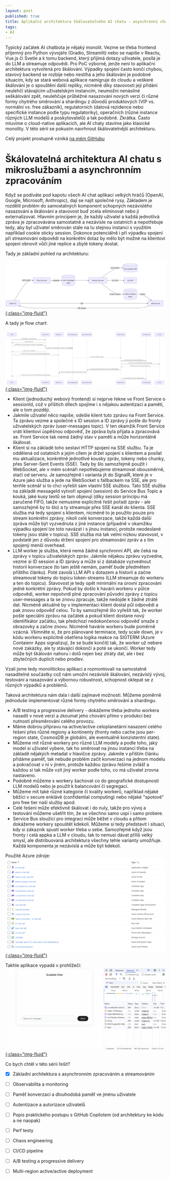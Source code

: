 ```yaml
---
layout: post
published: true
title: Aplikační architektura škálovatelného AI chatu - asynchronní chat, zpracování i streamování
tags:
- AI
---
```

Typický začátek AI chatbota je nějaký monolit. Vezme se třeba frontend příjemný pro Python vývojáře (Gradio, Streamlit) nebo se napíše v Reactu, Vue.js či Svetle a k tomu backend, který přijímá dotazy uživatele, posílá je do LLM a streamuje odpovědi. Pro PoC výborné, jenže není to aplikační architektura vytvořená pro škálování. Výpadky spojení často končí chybou, stavový backend se rozbije nebo nestíhá a jeho škálování je podobné situacím, kdy se stará webová aplikace namigruje do cloudu a veškeré škálování je o spouštění další repliky, nicméně díky stavovosti její přidání neulehčí stávajícím uživatelským instancím, neumožní nenásilné seškálování zpět, neulehčuje průběžné nasazování nových verzí či různé formy chytrého směrování a shardingu z důvodů produktových (VIP vs. normální vs. free zákazník), regulatorních (datová rezidence nebo specifické instance podle typu regulatoriky), operačních (různé instance různých LLM modelů a poskytovatelů) a tak podobně. Zkrátka. Často mluvíme o cloud-native aplikacích, ale AI chaty stavíme jako klasické monolity. V této sérii se pokusím navrhnout škálovatelnější architekturu.

Celý projekt prostupně vzniká [na mém GitHubu](https://github.com/tkubica12/azure-workshops/tree/main/d-ai-app-patterns/scalable_chat)

# Škálovatelná architektura AI chatu s mikroslužbami a asynchronním zpracováním
Když se podíváte pod kapotu všech AI chat aplikací velkých hráčů (OpenAI, Google, Microsoft, Anthropic), dají se najít společné rysy. Základem je rozdělit problém do samostatných komponent schopných nezávislého nasazování a škálování a stavovost buď zcela eliminovat nebo ji externalizovat. Hlavním principem je, že každý uživatel a každá jednotlivá zpráva je zpracovávána samostatně a nezávisle na ostatních a nepotřebuje tedy, aby byl uživatel směrován stále na tu stejnou instanci s využitím například cookie sticky session. Dokonce potenciálně i při výpadku spojení při streamování odpovědi na konkrétní dotaz by mělo být možné na klientovi spojení obnovit vůči jiné replice a zbylé tokeny dostat.

Tady je základní pohled na architekturu:

[![](/images/2025/2025-06-03-20-59-48.png){:class="img-fluid"}](/images/2025/2025-06-03-20-59-48.png)

A tady je flow chart:

[![](/images/2025/2025-06-03-21-00-11.png){:class="img-fluid"}](/images/2025/2025-06-03-21-00-11.png)

- Klient (jednoduchý webový frontend) si nejprve řekne ve Front Service o sessionId, což v příštích dílech spojíme i s nějakou autentizací a pamětí, ale o tom později. 
- Jakmile uživatel něco napíše, odešle klient tuto zprávu na Front Service. Ta zprávu vezme a společné s ID session a ID zprávy ji pošle do fronty uživatelských zpráv (user-messages topic). V ten okamžik Front Service vrátí klientovi úspěšnou odpověď, že zpráva byla přijata a zpracovává se. Front Service tak nemá žádný stav v paměti a může horizontálně škálovat.
- Klient si na základě toho sestaví HTTP spojení na SSE službu. Ta je oddělená od ostatních a jejím cílem je držet spojení s klientem a posílat mu aktualizace, konkrétně jednotlivé kousky zpráv, tokeny nebo chunky, přes Server-Sent Events (SSE). Tady by šlo samozřejmě použít i WebSocket, ale v mém scénáři nepotřebujeme streamovat obousměrně, stačí od serveru. Je samozřejmě i varianta jít do SignalR, které je v Azure jako služba a jede na WebSocket s fallbackem na SSE, ale pro tenhle scénář si to chci vyřešit sám vlastní SSE službou. Tato SSE služba na základě messageId vytvoří spojení (session) do Service Bus Topic a kouká, jaké kusy textů se tam objevují (díky session principu má zaručené FIFO, takže nemusíme explicitně řešit pořadí zpráv - ale samozřejmě by to šlo) a ty streamuje přes SSE kanál do klienta. SSE služba má tedy spojení s klientem, nicméně to je použito pouze pro stream konkrétní zprávy, nikoli celé konverzace, takže každá další zpráva může být vyzvednuta z jiné instance (případně v okamžiku výpadku spojení lze toto navázat i s jinou instancí, protože neodeslané tokeny jsou stále v topicu). SSE služba má tak velmi nízkou stavovost, v podstatě jen z důvodu držení spojení pro streamování zpráv a s tím spojený menší overhead.
- LLM worker je služba, která nemá žádné synchronní API, ale čeká na zprávy v topicu uživatelských zpráv. Jakmile nějakou zprávu vyzvedne, vezme si ID session a ID zprávy a může si z databáze vyzvednout historii konverzace (to tam ještě nemám, paměť bude předmětem příštího článku). Poté zavolá LLM API s dotazem a historií a začne streamovat tokeny do topicu token-streams (LLM streamuje do workeru a ten do topicu). Stavovost je tedy opět minimální na úrovni zpracování jedné konkrétní zprávy. Pokud by došlo k havárii workeru v půlce odpovědi, worker nepotvrdí plné zpracování původní zprávy z topicu user-messages a ta se znovu zpracuje, takže nedojde k žádné ztrátě dat. Nicméně aktuálně by v implementaci klient dostal půl odpovědi a pak znovu odpověď celou. To by samozřejmě šlo vyřešit tak, že worker pošle speciální zprávu na začátek a pokud klient dostane nový identifikátor začátku, tak předchozí nedokončenou odpověď smaže z obrazovky a začne znovu. Nicméně havárie workeru bude poměrně vzácná. Všimněte si, že pro plánované terminace, tedy scale down, je v kódu workeru explicitně ošetřena logika reakce na SIGTERM (Azure Contaienr Apps signalizují, že se bude končit) tak, že worker už nebere nové zakázky, ale ty stávající dokončí a poté se ukončí. Worker tedy může být škálován nahoru i dolů nejen bez ztráty dat, ale i bez zbytečných duplicit nebo prodlev.

Vzali jsme tedy monolitickou aplikaci a rozmontovali na samostatně nasaditelné součástky což nám umožní nezávislé škálování, nezávislý vývoj, testování a nasazování a výbornou robustnost, schopnost oklepat se z různých výpadků a problémů.

Taková architektura nám dala i další zajímavé možnosti. Můžeme poměrně jednoduše implementovat různé formy chytrého směrování a shardingu. 
- A/B testing a progressive delivery - dokážeme třeba jednoho workera nasadit v nové verzi a zkoumat jeho chování přímo v produkci bez nutnosti přesměrování celého provozu.
- Máme dobrou přípravu na active/active celoplanetární nasazení celého řešení přes různé regiony a kontinenty (fronty nebo cache jsou per-region state, CosmosDB je globální, ale eventuálně konzistentní state).
- Můžeme mít různé workery pro různé LLM modely a podle toho, jaký model si uživatel vybere, tak ho směrovat na jinou instanci třeba na základě nějakých metadat v hlavičce zprávy. Jakmile v příštím článku přidáme paměť, tak nebude problém začít konverzaci na jednom modelu a pokračovat v ní v jiném, protože každou zprávu řešíme zvlášť a každou si tak může vzít jiný worker podle toho, co má uživatel zrovna nastaveno.
- Podobně můžeme s workery šachovat co do geografické dostupnosti LLM modelů nebo je použít k balancování či segregaci.
- Můžeme mít také různé kategorie či kvality workerů, například nějaké běžící v secure enklávě (confidential computing) nebo nějaké "spotové" pro free tier naší služby apod.
- Celé řešení může efektivně škálovat i do nuly, takže pro vývoj a testování můžeme ušetřit tím, že se všechno samo uspí i samo probere.
- Service Bus sloužící pro integraci může běžet v cloudu a přitom dokážeme workery spouštět kdekoli. Můžeme si tedy představit i situaci, kdy si zákazník spustí worker třeba u sebe. Samozřejmě když jsou fronty i celá appka a LLM v cloudu, tak to nemusí dávat příliš velký smysl, ale distribuovaná architektura všechny tehle varianty umožňuje. Každá komponenta je nezávislá a může být kdekoli.

Použité Azure zdroje:
[![](/images/2025/2025-06-03-18-47-16.png){:class="img-fluid"}](/images/2025/2025-06-03-18-47-16.png)

Takhle aplikace vypadá v prohlížeči:
[![](/images/2025/scalableChat.gif){:class="img-fluid"}](/images/2025/scalableChat.gif)

Co bych chtěl v této sérii řešit?
- [x] Základní architektura s asynchronním zpracováním a streamováním
- [ ] Observabilita a monitoring
- [ ] Paměť konverzací a dlouhodobá paměť ve jménu uživatele
- [ ] Autentizace a autorizace uživatelů
- [ ] Popis praktického postupu s GitHub Copilotem (od architektury ke kódu a ne naopak)
- [ ] Perf testy
- [ ] Chaos engineering
- [ ] CI/CD pipeline
- [ ] A/B testing a progressive delivery
- [ ] Multi-region active/active deployment

